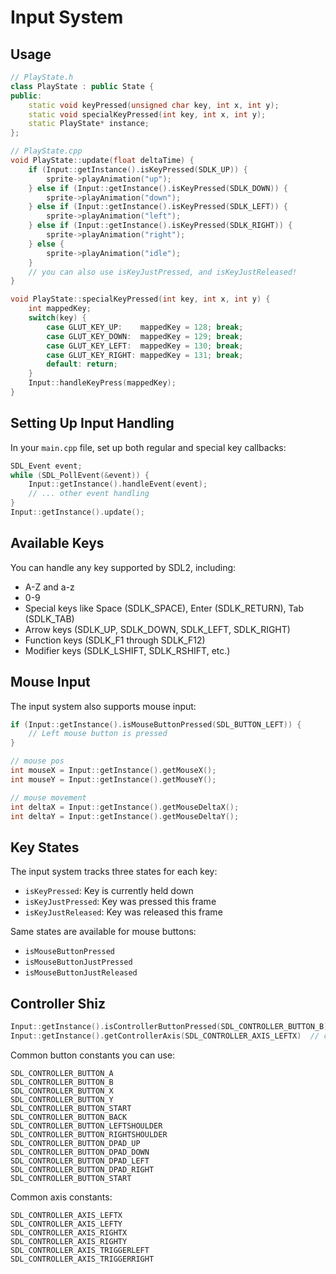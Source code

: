 # Input System

## Usage

```cpp
// PlayState.h
class PlayState : public State {
public:
    static void keyPressed(unsigned char key, int x, int y);
    static void specialKeyPressed(int key, int x, int y);
    static PlayState* instance;
};

// PlayState.cpp
void PlayState::update(float deltaTime) {
    if (Input::getInstance().isKeyPressed(SDLK_UP)) {
        sprite->playAnimation("up");
    } else if (Input::getInstance().isKeyPressed(SDLK_DOWN)) {
        sprite->playAnimation("down");
    } else if (Input::getInstance().isKeyPressed(SDLK_LEFT)) {
        sprite->playAnimation("left");
    } else if (Input::getInstance().isKeyPressed(SDLK_RIGHT)) {
        sprite->playAnimation("right");
    } else {
        sprite->playAnimation("idle");
    }
    // you can also use isKeyJustPressed, and isKeyJustReleased!
}

void PlayState::specialKeyPressed(int key, int x, int y) {
    int mappedKey;
    switch(key) {
        case GLUT_KEY_UP:    mappedKey = 128; break;
        case GLUT_KEY_DOWN:  mappedKey = 129; break;
        case GLUT_KEY_LEFT:  mappedKey = 130; break;
        case GLUT_KEY_RIGHT: mappedKey = 131; break;
        default: return;
    }
    Input::handleKeyPress(mappedKey);
}
```

## Setting Up Input Handling

In your `main.cpp` file, set up both regular and special key callbacks:

```cpp
SDL_Event event;
while (SDL_PollEvent(&event)) {
    Input::getInstance().handleEvent(event);
    // ... other event handling
}
Input::getInstance().update();
```

## Available Keys

You can handle any key supported by SDL2, including:

- A-Z and a-z
- 0-9
- Special keys like Space (SDLK_SPACE), Enter (SDLK_RETURN), Tab (SDLK_TAB)
- Arrow keys (SDLK_UP, SDLK_DOWN, SDLK_LEFT, SDLK_RIGHT)
- Function keys (SDLK_F1 through SDLK_F12)
- Modifier keys (SDLK_LSHIFT, SDLK_RSHIFT, etc.)

## Mouse Input

The input system also supports mouse input:

```cpp
if (Input::getInstance().isMouseButtonPressed(SDL_BUTTON_LEFT)) {
    // Left mouse button is pressed
}

// mouse pos
int mouseX = Input::getInstance().getMouseX();
int mouseY = Input::getInstance().getMouseY();

// mouse movement
int deltaX = Input::getInstance().getMouseDeltaX();
int deltaY = Input::getInstance().getMouseDeltaY();
```

## Key States

The input system tracks three states for each key:

- `isKeyPressed`: Key is currently held down
- `isKeyJustPressed`: Key was pressed this frame
- `isKeyJustReleased`: Key was released this frame

Same states are available for mouse buttons:

- `isMouseButtonPressed`
- `isMouseButtonJustPressed`
- `isMouseButtonJustReleased`

## Controller Shiz

```cpp
Input::getInstance().isControllerButtonPressed(SDL_CONTROLLER_BUTTON_B) // controller button, can use isControllerButtonJustPressed, and isControllerButtonJustReleased by the way
Input::getInstance().getControllerAxis(SDL_CONTROLLER_AXIS_LEFTX)  // controller axis
```

Common button constants you can use:
```
SDL_CONTROLLER_BUTTON_A
SDL_CONTROLLER_BUTTON_B
SDL_CONTROLLER_BUTTON_X
SDL_CONTROLLER_BUTTON_Y
SDL_CONTROLLER_BUTTON_START
SDL_CONTROLLER_BUTTON_BACK
SDL_CONTROLLER_BUTTON_LEFTSHOULDER
SDL_CONTROLLER_BUTTON_RIGHTSHOULDER
SDL_CONTROLLER_BUTTON_DPAD_UP
SDL_CONTROLLER_BUTTON_DPAD_DOWN
SDL_CONTROLLER_BUTTON_DPAD_LEFT
SDL_CONTROLLER_BUTTON_DPAD_RIGHT
SDL_CONTROLLER_BUTTON_START 
```
Common axis constants:
```
SDL_CONTROLLER_AXIS_LEFTX
SDL_CONTROLLER_AXIS_LEFTY
SDL_CONTROLLER_AXIS_RIGHTX
SDL_CONTROLLER_AXIS_RIGHTY
SDL_CONTROLLER_AXIS_TRIGGERLEFT
SDL_CONTROLLER_AXIS_TRIGGERRIGHT
```
